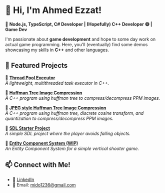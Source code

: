 # 👋 Hi, I'm Ahmed Ezzat!

🎯 **Node.js, TypeScript, C# Developer | (Hopefully) C++ Developer 😄 | Game Dev**

I'm passionate about **game development** and hope to some day work on actual game programming. Here, you'll (eventually) find some demos showcasing my skills in **C++** and other languages.

## 🚀 Featured Projects

🔹 **[Thread Pool Executor](https://github.com/mido1236/portfolio/tree/main/Projects/ThreadPoolExecutor)**  
_A lightweight, multithreaded task executor in C++._

🔹 **[Huffman Tree Image Compression](https://github.com/mido1236/portfolio/tree/master/Projects/HuffmanImageCompressor)**  
_A C++ program using huffman tree to compress/decompress PPM images._

🔹 **[JPEG style Huffman Tree Image Compression](https://github.com/mido1236/portfolio/tree/master/Projects/JPEGHuffmanImageCompressor)**  
_A C++ program using huffman tree, discrete cosine transform, and quantization to compress/decompress PPM images._

🔹 **[SDL Starter Project](https://github.com/mido1236/portfolio/tree/master/Projects/SDLStarter)**  
_A simple SDL project where the player avoids falling objects._

🔹 **[Entity Component System (WIP)](ECS/README.md)**  
_An Entity Component System for a simple vertical shooter game._

## 📫 Connect with Me!
- 💼 [LinkedIn](https://www.linkedin.com/in/ahmedmezzat/)
- 📧 Email: mido1236@gmail.com
